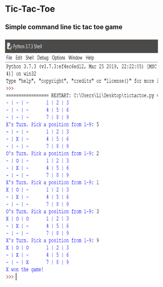 # Tic-Tac-Toe
<h2>Simple command line tic tac toe game<h2>
<img src="tictactoe.PNG" width="600", height="800">

